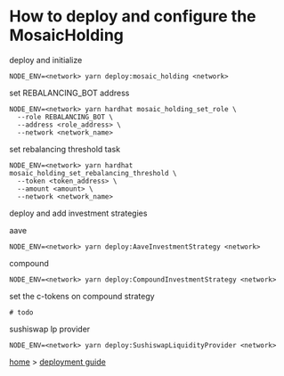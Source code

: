 # How to deploy and configure the MosaicHolding

deploy and initialize

```shell
NODE_ENV=<network> yarn deploy:mosaic_holding <network>
```

set REBALANCING_BOT address

```shell
NODE_ENV=<network> yarn hardhat mosaic_holding_set_role \
  --role REBALANCING_BOT \
  --address <role_address> \
  --network <network_name>
```

set rebalancing threshold task

```shell
NODE_ENV=<network> yarn hardhat mosaic_holding_set_rebalancing_threshold \
  --token <token_address> \
  --amount <amount> \
  --network <network_name>
```

deploy and add investment strategies

aave

```shell
NODE_ENV=<network> yarn deploy:AaveInvestmentStrategy <network>
```

compound

```shell
NODE_ENV=<network> yarn deploy:CompoundInvestmentStrategy <network>
```

set the c-tokens on compound strategy

```shell
# todo
```

sushiswap lp provider

```shell
NODE_ENV=<network> yarn deploy:SushiswapLiquidityProvider <network>
```

[home](/readme.md) > [deployment guide](/docs/deploy.md)
